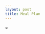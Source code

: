 ```yaml
---
layout: post
title: Meal Plan
---
```


<head>
    <link rel="stylesheet" type="text/css" href="meal-plan.css">
</head>

<div class="meal-plan" id="meal-plan"></div>
<div id="overlay" class="overlay"></div>
<div id="popup" class="popup">
    <span id="popup-close" class="popup-close">&times;</span>
    <div id="popup-content"></div>
</div>

<script>
    const days = ["monday", "tuesday", "wednesday", "thursday", "friday", "saturday", "sunday"];
    const meals = ["morning", "midday", "evening"];
    const versions = ["1", "2", "3"];
    const data = {};

    async function fetchData() {
        const fetchPromises = [];

        for (const day of days) {
            for (const meal of meals) {
                for (const version of versions) {
                    const filePath = `meals/${day}_${meal}_${version}.txt`;
                    fetchPromises.push(fetch(filePath).then(async (response) => {
                        if (response.ok) {
                            const fileContent = await response.text();
                            const lines = fileContent.split('\n'); // Split content into lines
                            const title = lines[0]; // First line as title
                            const expandedContent = lines.slice(1).join('\n'); // Remaining lines as content

                            if (!data[day]) data[day] = {};
                            if (!data[day][meal]) data[day][meal] = {};
                            data[day][meal][version] = { title, content: expandedContent }; // Store title and content
                        }
                    }).catch(error => {
                        console.error(`Error fetching ${filePath}:`, error.message);
                    }));
                }
            }
        }

        // Wait for all fetch requests to complete
        await Promise.all(fetchPromises);
    }

    async function renderMealPlan() {
        const mealPlanContainer = document.getElementById('meal-plan');
        const popup = document.getElementById('popup');
        const popupContent = document.getElementById('popup-content');
        const popupClose = document.getElementById('popup-close');
        const overlay = document.getElementById('overlay');

        // Using DocumentFragment for efficient DOM manipulation
        const fragment = document.createDocumentFragment();

        // Loop through each day in the data object
        for (const day in data) {
            const dayDiv = document.createElement('div');
            dayDiv.classList.add('day');
            const dayTitle = document.createElement('h2');
            dayTitle.textContent = day.charAt(0).toUpperCase() + day.slice(1); // Capitalize day name
            dayDiv.appendChild(dayTitle);

            // Loop through meals for the current day
            for (const meal in data[day]) {
                const mealDiv = document.createElement('div');
                mealDiv.classList.add('schedule');
                const mealTitle = document.createElement('h3');
                mealTitle.textContent = meal.charAt(0).toUpperCase() + meal.slice(1); // Capitalize meal name
                mealDiv.appendChild(mealTitle);

                const mealsDiv = document.createElement('div');
                mealsDiv.classList.add('meals');

                // Loop through versions for the current meal
                for (const version in data[day][meal]) {
                    const versionDiv = document.createElement('div');
                    versionDiv.classList.add('meal');

                    // Set the title and add event listener for popup
                    const mealData = data[day][meal][version];
                    versionDiv.textContent = mealData.title; // Use title from the first line
                    versionDiv.addEventListener('click', () => {
                        popupContent.innerHTML = `<h2>${mealData.title}</h2><p>${mealData.content}</p>`;
                        popup.style.display = 'block';
                        overlay.style.display = 'block';
                    });
                    mealsDiv.appendChild(versionDiv);
                }

                mealDiv.appendChild(mealsDiv);
                dayDiv.appendChild(mealDiv);
            }

            fragment.appendChild(dayDiv);
        }

        mealPlanContainer.appendChild(fragment);

        // Popup close functionality
        popupClose.addEventListener('click', () => {
            popup.style.display = 'none';
            overlay.style.display = 'none';
        });

        overlay.addEventListener('click', () => {
            popup.style.display = 'none';
            overlay.style.display = 'none';
        });
    }

    fetchData().then(() => {
        renderMealPlan().then(() => {
            console.log(data);
            console.log("Meal plan rendered successfully.");
        });
    });
</script>
